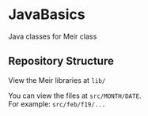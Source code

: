 # JavaBasics
 Java classes for Meir class


## Repository Structure
View the Meir libraries at `lib/`

You can view the files at `src/MONTH/DATE`.  
For example: `src/feb/f19/...`
